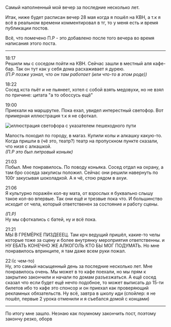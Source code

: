 Самый наполненный мой вечер за последние несколько лет.

Итак, ниже будет расписан вечер 28 мая когда я пошёл на КВН, а т.к я всё в реальном времени комментировал в тг, то у меня есть и время публикации постов.

Всё, что помечено П.Р - это добавлено после того вечера во время написания этого поста.

---

18:17  
Решили мы с соседом пойти на КВН. Сейчас зашли в местный аля кафе-бар. Так он тут как у себя дома расхаживает я дурею.  
*(П.Р позже узнал, что он там работает (или что-то в этом роде))*

18:22  
Сосед кста пьёт и не пьянеет, хотел с собой взять медовухи, но не взял по причине: цитата "а то обоссусь ещё"

19:00  
Приехали на маршрутке. Пока ехал, увидел интерестный светофор. Вот примерная иллюстрация т.к я не сфоткал.

![иллюстрация светофора с указателем пешеходного пути](/files/img7.webp)

Малость походил по городу, в магаз. Купили колы и алкашку какую-то. Когда пришли в (чё это, театр?) театр на пропускном пункте сказали, что низя с алкашкой.  
*(П.Р это был литровый коньяк)*

21:03  
Побыл. Мне понравилось. По поводу коньяка. Сосед отдал на охрану, а там бро соседа закулисы положил. Сейчас они решили навернуть по 100г закусывая шоколадкой. А я чё, стою рядом в ахуи.

21:06  
Я культурно поражён кол-ву мата, от взрослых я буквально слышу такое кол-во впервые. Так они ещё и трезвые пока что. И большинство исходит от чела, который ответственен за состояние и работу сцены.

*(П.Р)*  
Ну мы сфоткались с батей, ну и всё пока.

21:21  
МЫ В ГРЕМЁРКЕ ПИЗДЕЕЕЦ. Там крч ведущий пришёл, какие-то челы которые тоже за сцену и более внутрянку мероприятия ответственны. и НУ ЕБАТЬ КОНЕЧНО ЖЕ АЛКОГОЛЬ КТО БЫ МОГ ПОДУМАТЬ. Но мне понравилось впринципе, я там даже всем руки пожал.

22:(с чем-то)  
Ну, это самый насыщенный день за последние несколько лет. Мне понравилось очень. Мы может в то кафе поехали, но мы прям к закрытию закончили и начали по домам разъезжаться. А ещё сосед сказал что если будет ещё нечто подобное, то может выписать до 15-ти билетов ибо то кафе это спонсор и он приехал как проверяющий рекламных обязательств. Ну всё, завтра в школу иди (спойлер: я не пошёл, первые 2 урока отменили и я съебался домой с концами)

---

По итогу мне зашло. Незнаю как поумному закончить пост, поэтому закончу резко, оборв
